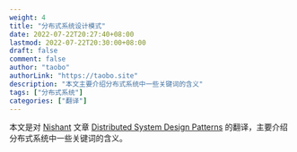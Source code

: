 ```yaml
---
weight: 4
title: "分布式系统设计模式"
date: 2022-07-22T20:27:40+08:00
lastmod: 2022-07-22T20:30:00+08:00
draft: false
comment: false
author: "taobo"
authorLink: "https://taobo.site"
description: "本文主要介绍分布式系统中一些关键词的含义"
tags: ["分布式系统"]
categories: ["翻译"]
---
```

本文是对 [Nishant](https://medium.com/@nishantparmar) 文章 [Distributed System Design Patterns](https://medium.com/@nishantparmar/distributed-system-design-patterns-2d20908fecfc) 的翻译，主要介绍分布式系统中一些关键词的含义。
<!--more-->
